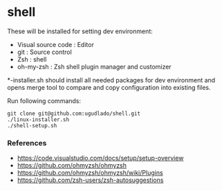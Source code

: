 # shell

These will be installed for setting dev environment:

- Visual source code : Editor
- git : Source control
- Zsh : shell
- oh-my-zsh : Zsh shell plugin manager and customizer

*-installer.sh should install all needed packages for dev environment and opens merge tool to compare and copy configuration into existing files.

Run following commands:

```
git clone git@github.com:ugudlado/shell.git
./linux-installer.sh
./shell-setup.sh
```

### References

- https://code.visualstudio.com/docs/setup/setup-overview
- https://github.com/ohmyzsh/ohmyzsh
- https://github.com/ohmyzsh/ohmyzsh/wiki/Plugins
- https://github.com/zsh-users/zsh-autosuggestions